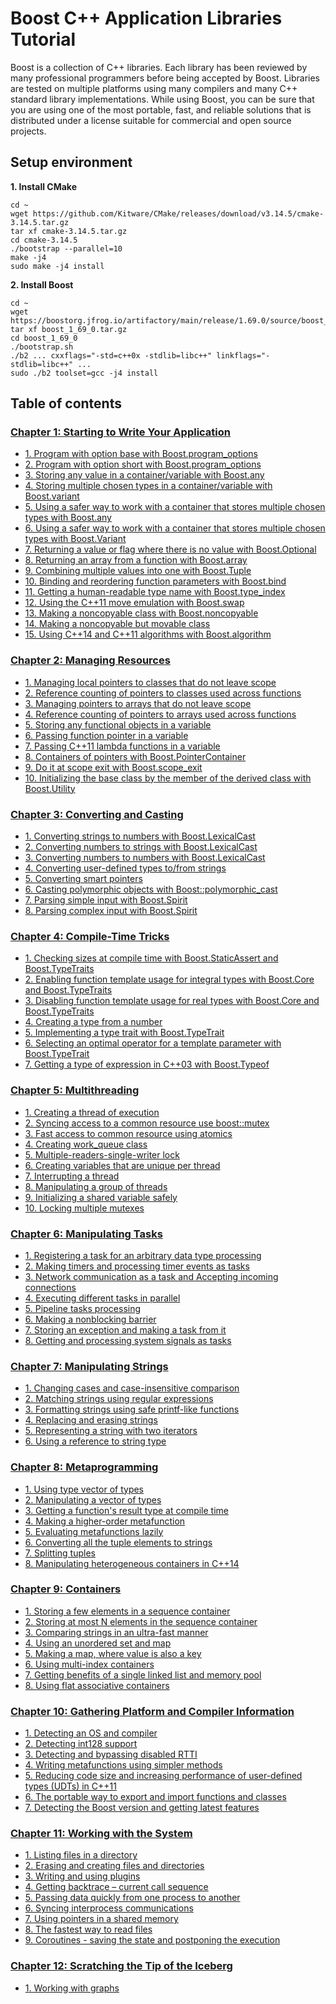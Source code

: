 # Boost C++ Application Libraries Tutorial
Boost is a collection of C++ libraries. Each library has been reviewed by many professional programmers before being accepted by Boost. Libraries are tested on multiple platforms using many compilers and many C++ standard library implementations. While using Boost, you can be sure that you are using one of the most portable, fast, and reliable solutions that is distributed under a license suitable for commercial and open source projects.

## Setup environment
**1. Install CMake**
```
cd ~
wget https://github.com/Kitware/CMake/releases/download/v3.14.5/cmake-3.14.5.tar.gz
tar xf cmake-3.14.5.tar.gz
cd cmake-3.14.5
./bootstrap --parallel=10
make -j4
sudo make -j4 install
```
**2. Install Boost**
```
cd ~
wget https://boostorg.jfrog.io/artifactory/main/release/1.69.0/source/boost_1_69_0.tar.gz
tar xf boost_1_69_0.tar.gz
cd boost_1_69_0
./bootstrap.sh
./b2 ... cxxflags="-std=c++0x -stdlib=libc++" linkflags="-stdlib=libc++" ...
sudo ./b2 toolset=gcc -j4 install
```
## Table of contents

### [Chapter 1: Starting to Write Your Application](chapter_01/README.md)

- [1. Program with option base with Boost.program_options](chapter_01/recipe_01/README.md)
- [2. Program with option short with Boost.program_options](chapter_01/recipe_02/README.md)
- [3. Storing any value in a container/variable with Boost.any](chapter_01/recipe_03/README.md)
- [4. Storing multiple chosen types in a container/variable with Boost.variant](chapter_01/recipe_04/README.md)
- [5. Using a safer way to work with a container that stores multiple chosen types with Boost.any](chapter_01/recipe_05/README.md)
- [6. Using a safer way to work with a container that stores multiple chosen types with Boost.Variant](chapter_01/recipe_06/README.md)
- [7. Returning a value or flag where there is no value with Boost.Optional](chapter_01/recipe_07/README.md)
- [8. Returning an array from a function with Boost.array](chapter_01/recipe_08/README.md)
- [9. Combining multiple values into one with Boost.Tuple](chapter_01/recipe_09/README.md)
- [10. Binding and reordering function parameters with Boost.bind](chapter_01/recipe_10/README.md)
- [11. Getting a human-readable type name with Boost.type_index](chapter_01/recipe_11/README.md)
- [12. Using the C++11 move emulation with Boost.swap](chapter_01/recipe_12/README.md)
- [13. Making a noncopyable class with Boost.noncopyable](chapter_01/recipe_13/README.md)
- [14. Making a noncopyable but movable class](chapter_01/recipe_14/README.md)
- [15. Using C++14 and C++11 algorithms with Boost.algorithm](chapter_01/recipe_15/README.md)

### [Chapter 2: Managing Resources](chapter_02/README.md)

- [1. Managing local pointers to classes that do not leave scope](chapter_02/recipe_01/README.md)
- [2. Reference counting of pointers to classes used across functions](chapter_02/recipe_02/README.md)
- [3. Managing pointers to arrays that do not leave scope](chapter_02/recipe_03/README.md)
- [4. Reference counting of pointers to arrays used across functions](chapter_02/recipe_04/README.md)
- [5. Storing any functional objects in a variable](chapter_02/recipe_05/README.md)
- [6. Passing function pointer in a variable](chapter_02/recipe_06/README.md)
- [7. Passing C++11 lambda functions in a variable](chapter_02/recipe_07/README.md)
- [8. Containers of pointers with Boost.PointerContainer](chapter_02/recipe_08/README.md)
- [9. Do it at scope exit with Boost.scope_exit](chapter_02/recipe_09/README.md)
- [10. Initializing the base class by the member of the derived class with Boost.Utility](chapter_02/recipe_10/README.md)

### [Chapter 3: Converting and Casting](chapter_03/README.md)

- [1. Converting strings to numbers with Boost.LexicalCast](chapter_03/recipe_01/README.md)
- [2. Converting numbers to strings with Boost.LexicalCast](chapter_03/recipe_02/README.md)
- [3. Converting numbers to numbers with Boost.LexicalCast](chapter_03/recipe_03/README.md)
- [4. Converting user-defined types to/from strings](chapter_03/recipe_04/README.md)
- [5. Converting smart pointers](chapter_03/recipe_05/README.md)
- [6. Casting polymorphic objects with Boost::polymorphic_cast](chapter_03/recipe_06/README.md)
- [7. Parsing simple input with Boost.Spirit](chapter_03/recipe_07/README.md)
- [8. Parsing complex input with Boost.Spirit](chapter_03/recipe_08/README.md)

### [Chapter 4: Compile-Time Tricks](chapter_04/README.md)

- [1. Checking sizes at compile time with Boost.StaticAssert and Boost.TypeTraits](chapter_04/recipe_01/README.md)
- [2. Enabling function template usage for integral types with Boost.Core and Boost.TypeTraits](chapter_04/recipe_02/README.md)
- [3. Disabling function template usage for real types with Boost.Core and Boost.TypeTraits](chapter_04/recipe_03/README.md)
- [4. Creating a type from a number](chapter_04/recipe_04/README.md)
- [5. Implementing a type trait with Boost.TypeTrait](chapter_04/recipe_05/README.md)
- [6. Selecting an optimal operator for a template parameter with Boost.TypeTrait](chapter_04/recipe_06/README.md)
- [7. Getting a type of expression in C++03 with Boost.Typeof](chapter_04/recipe_07/README.md)

### [Chapter 5: Multithreading](chapter_05/README.md)

- [1. Creating a thread of execution](chapter_05/recipe_01/README.md)
- [2. Syncing access to a common resource use boost::mutex](chapter_05/recipe_02/README.md)
- [3. Fast access to common resource using atomics](chapter_05/recipe_03/README.md)
- [4. Creating work_queue class](chapter_05/recipe_04/README.md)
- [5. Multiple-readers-single-writer lock](chapter_05/recipe_05/README.md)
- [6. Creating variables that are unique per thread](chapter_05/recipe_06/README.md)
- [7. Interrupting a thread](chapter_05/recipe_07/README.md)
- [8. Manipulating a group of threads](chapter_05/recipe_08/README.md)
- [9. Initializing a shared variable safely](chapter_05/recipe_09/README.md)
- [10. Locking multiple mutexes](chapter_05/recipe_10/README.md)

### [Chapter 6: Manipulating Tasks](chapter_06/README.md)

- [1. Registering a task for an arbitrary data type processing](chapter_06/recipe_01/README.md)
- [2. Making timers and processing timer events as tasks](chapter_06/recipe_02/README.md)
- [3. Network communication as a task and Accepting incoming connections](chapter_06/recipe_03/README.md)
- [4. Executing different tasks in parallel](chapter_06/recipe_04/README.md)
- [5. Pipeline tasks processing](chapter_06/recipe_05/README.md)
- [6. Making a nonblocking barrier](chapter_06/recipe_06/README.md)
- [7. Storing an exception and making a task from it](chapter_06/recipe_07/README.md)
- [8. Getting and processing system signals as tasks](chapter_06/recipe_08/README.md)

### [Chapter 7: Manipulating Strings](chapter_07/README.md)

- [1. Changing cases and case-insensitive comparison](chapter_07/recipe_01/README.md)
- [2. Matching strings using regular expressions](chapter_07/recipe_02/README.md)
- [3. Formatting strings using safe printf-like functions](chapter_07/recipe_03/README.md)
- [4. Replacing and erasing strings](chapter_07/recipe_04/README.md)
- [5. Representing a string with two iterators](chapter_07/recipe_05/README.md)
- [6. Using a reference to string type](chapter_07/recipe_06/README.md)

### [Chapter 8: Metaprogramming](chapter_08/README.md)

- [1. Using type vector of types](chapter_08/recipe_01/README.md)
- [2. Manipulating a vector of types](chapter_08/recipe_02/README.md)
- [3. Getting a function's result type at compile time](chapter_08/recipe_03/README.md)
- [4. Making a higher-order metafunction](chapter_08/recipe_04/README.md)
- [5. Evaluating metafunctions lazily](chapter_08/recipe_05/README.md)
- [6. Converting all the tuple elements to strings](chapter_08/recipe_06/README.md)
- [7. Splitting tuples](chapter_08/recipe_07/README.md)
- [8. Manipulating heterogeneous containers in C++14](chapter_08/recipe_08/README.md)

### [Chapter 9: Containers](chapter_09/README.md)

- [1. Storing a few elements in a sequence container](chapter_09/recipe_01/README.md)
- [2. Storing at most N elements in the sequence container](chapter_09/recipe_02/README.md)
- [3. Comparing strings in an ultra-fast manner](chapter_09/recipe_03/README.md)
- [4. Using an unordered set and map](chapter_09/recipe_04/README.md)
- [5. Making a map, where value is also a key](chapter_09/recipe_05/README.md)
- [6. Using multi-index containers](chapter_09/recipe_06/README.md)
- [7. Getting benefits of a single linked list and memory pool](chapter_09/recipe_07/README.md)
- [8. Using flat associative containers](chapter_09/recipe_08/README.md)

### [Chapter 10: Gathering Platform and Compiler Information](chapter_10/README.md)

- [1. Detecting an OS and compiler](chapter_10/recipe_01/README.md)
- [2. Detecting int128 support](chapter_10/recipe_02/README.md)
- [3. Detecting and bypassing disabled RTTI](chapter_10/recipe_03/README.md)
- [4. Writing metafunctions using simpler methods](chapter_10/recipe_04/README.md)
- [5. Reducing code size and increasing performance of user-defined types (UDTs) in C++11](chapter_10/recipe_05/README.md)
- [6. The portable way to export and import functions and classes](chapter_10/recipe_06/README.md)
- [7. Detecting the Boost version and getting latest features](chapter_10/recipe_07/README.md)

### [Chapter 11: Working with the System](chapter_11/README.md)

- [1. Listing files in a directory](chapter_11/recipe_01/README.md)
- [2. Erasing and creating files and directories](chapter_11/recipe_02/README.md)
- [3. Writing and using plugins](chapter_11/recipe_03/README.md)
- [4. Getting backtrace – current call sequence](chapter_11/recipe_04/README.md)
- [5. Passing data quickly from one process to another](chapter_11/recipe_05/README.md)
- [6. Syncing interprocess communications](chapter_11/recipe_06/README.md)
- [7. Using pointers in a shared memory](chapter_11/recipe_07/README.md)
- [8. The fastest way to read files](chapter_11/recipe_08/README.md)
- [9. Coroutines - saving the state and postponing the execution](chapter_11/recipe_09/README.md)

### [Chapter 12: Scratching the Tip of the Iceberg](chapter_12/README.md)

- [1. Working with graphs](chapter_12/recipe_01/README.md)